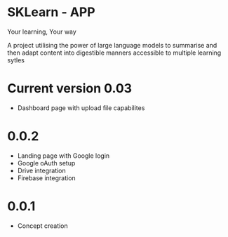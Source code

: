 # SKLearn - APP
Your learning, Your way

A project utilising the power of large language models to summarise and then adapt content into digestible manners accessible to multiple learning sytles

# Current version 0.03

- Dashboard page with upload file capabilites

# 0.0.2

- Landing page with Google login
- Google oAuth setup
- Drive integration
- Firebase integration

# 0.0.1

- Concept creation
